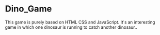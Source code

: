 # Dino_Game
This game is purely based on HTML CSS and JavaScript. It's an interesting game in which one dinosaur is running to catch another dinosaur..
